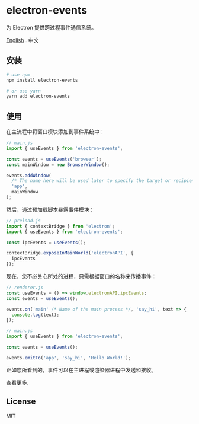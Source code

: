 # electron-events

为 Electron 提供跨过程事件通信系统。

[English](./README.md) . 中文

## 安装

```bash
# use npm
npm install electron-events

# or use yarn
yarn add electron-events
```

## 使用

在主流程中将窗口模块添加到事件系统中：

```js
// main.js
import { useEvents } from 'electron-events';

const events = useEvents('browser');
const mainWindow = new BrowserWindow();

events.addWindow(
  /* The name here will be used later to specify the target or recipient of the event triggered. */
  'app',
  mainWindow
);
```

然后，通过预加载脚本暴露事件模块：

```js
// preload.js
import { contextBridge } from 'electron';
import { useEvents } from 'electron-events';

const ipcEvents = useEvents();

contextBridge.exposeInMainWorld('electronAPI', {
  ipcEvents
});
```

现在，您不必关心所处的进程，只需根据窗口的名称来传播事件：

```js
// renderer.js
const useEvents = () => window.electronAPI.ipcEvents;
const events = useEvents();

events.on('main' /* Name of the main process */, 'say_hi', text => {
  console.log(text);
});

// main.js
import { useEvents } from 'electron-events';

const events = useEvents();

events.emitTo('app', 'say_hi', 'Hello World!');
```

正如您所看到的，事件可以在主进程或渲染器进程中发送和接收。

[查看更多](https://github.com/kisstar/electron-events/blob/main/packages/docs/zh/index.md).

## License

MIT
